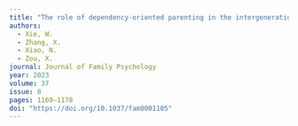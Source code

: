 ```yaml
---
title: "The role of dependency-oriented parenting in the intergenerational transmission of dependency: An actor–partner interdependence model"
authors:
  - Xie, W.
  - Zhang, X.
  - Xiao, N.
  - Zou, X.
journal: Journal of Family Psychology
year: 2023
volume: 37
issue: 8
pages: 1169–1178
doi: "https://doi.org/10.1037/fam0001105"
---
```

